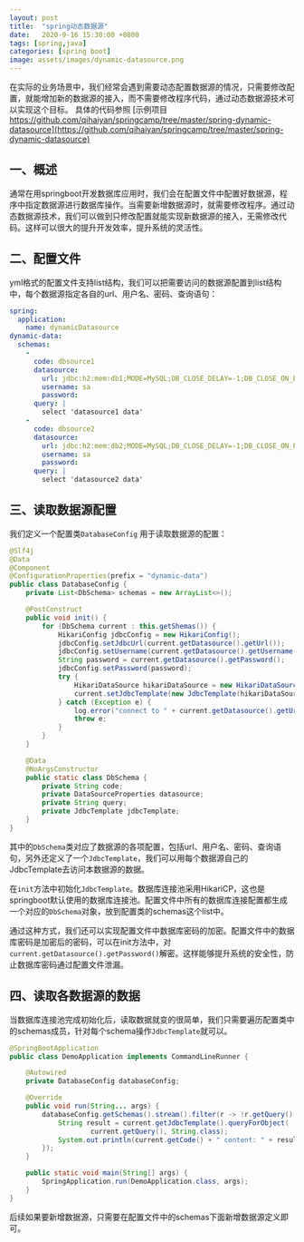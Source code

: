 ```yaml
---
layout: post
title:  "spring动态数据源"
date:   2020-9-16 15:30:00 +0800
tags: [spring,java]
categories: [spring boot]
image: assets/images/dynamic-datasource.png
---
```


在实际的业务场景中，我们经常会遇到需要动态配置数据源的情况，只需要修改配置，就能增加新的数据源的接入，而不需要修改程序代码，通过动态数据源技术可以实现这个目标。
具体的代码参照 [示例项目 https://github.com/qihaiyan/springcamp/tree/master/spring-dynamic-datasource](https://github.com/qihaiyan/springcamp/tree/master/spring-dynamic-datasource)

## 一、概述

通常在用springboot开发数据库应用时，我们会在配置文件中配置好数据源，程序中指定数据源进行数据库操作。当需要新增数据源时，就需要修改程序。通过动态数据源技术，我们可以做到只修改配置就能实现新数据源的接入，无需修改代码。这样可以很大的提升开发效率，提升系统的灵活性。

<!-- more -->

## 二、配置文件

yml格式的配置文件支持list结构，我们可以把需要访问的数据源配置到list结构中，每个数据源指定各自的url、用户名、密码、查询语句：

``` yml
spring:
  application:
    name: dynamicDatasource
dynamic-data:
  schemas:
    -
      code: dbsource1
      datasource:
        url: jdbc:h2:mem:db1;MODE=MySQL;DB_CLOSE_DELAY=-1;DB_CLOSE_ON_EXIT=FALSE
        username: sa
        password:
      query: |
        select 'datasource1 data'
    -
      code: dbsource2
      datasource:
        url: jdbc:h2:mem:db2;MODE=MySQL;DB_CLOSE_DELAY=-1;DB_CLOSE_ON_EXIT=FALSE
        username: sa
        password:
      query: |
        select 'datasource2 data'

```

## 三、读取数据源配置

我们定义一个配置类```DatabaseConfig``` 用于读取数据源的配置：

```java
@Slf4j
@Data
@Component
@ConfigurationProperties(prefix = "dynamic-data")
public class DatabaseConfig {
    private List<DbSchema> schemas = new ArrayList<>();

    @PostConstruct
    public void init() {
        for (DbSchema current : this.getShemas()) {
            HikariConfig jdbcConfig = new HikariConfig();
            jdbcConfig.setJdbcUrl(current.getDatasource().getUrl());
            jdbcConfig.setUsername(current.getDatasource().getUsername());
            String password = current.getDatasource().getPassword();
            jdbcConfig.setPassword(password);
            try {
                HikariDataSource hikariDataSource = new HikariDataSource(jdbcConfig);
                current.setJdbcTemplate(new JdbcTemplate(hikariDataSource));
            } catch (Exception e) {
                log.error("connect to " + current.getDatasource().getUrl() + "  failed.");
                throw e;
            }
        }
    }

    @Data
    @NoArgsConstructor
    public static class DbSchema {
        private String code;
        private DataSourceProperties datasource;
        private String query;
        private JdbcTemplate jdbcTemplate;
    }
}
```

其中的```DbSchema```类对应了数据源的各项配置，包括url、用户名、密码、查询语句，另外还定义了一个```JdbcTemplate```，我们可以用每个数据源自己的JdbcTemplate去访问本数据源的数据。

在```init```方法中初始化```JdbcTemplate```。数据库连接池采用HikariCP，这也是springboot默认使用的数据库连接池。配置文件中所有的数据库连接配置都生成一个对应的```DbSchema```对象，放到配置类的schemas这个list中。

通过这种方式，我们还可以实现配置文件中数据库密码的加密。配置文件中的数据库密码是加密后的密码，可以在init方法中，对```current.getDatasource().getPassword()```解密。这样能够提升系统的安全性，防止数据库密码通过配置文件泄漏。

## 四、读取各数据源的数据

当数据库连接池完成初始化后，读取数据就变的很简单，我们只需要遍历配置类中的schemas成员，针对每个schema操作```JdbcTemplate```就可以。

```java
@SpringBootApplication
public class DemoApplication implements CommandLineRunner {

    @Autowired
    private DatabaseConfig databaseConfig;

    @Override
    public void run(String... args) {
        databaseConfig.getSchemas().stream().filter(r -> !r.getQuery().isEmpty()).forEach(current -> {
            String result = current.getJdbcTemplate().queryForObject(
                    current.getQuery(), String.class);
            System.out.println(current.getCode() + " content: " + result);
        });
    }

    public static void main(String[] args) {
        SpringApplication.run(DemoApplication.class, args);
    }
}
```

后续如果要新增数据源，只需要在配置文件中的schemas下面新增数据源定义即可。
